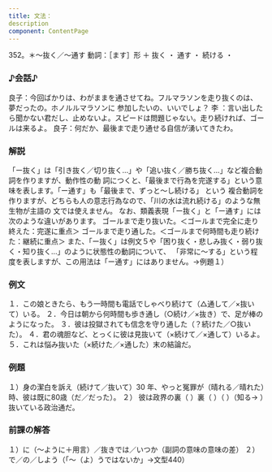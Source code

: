 ```yaml
---
title: 文法：
description
component: ContentPage
---
```



352。＊～抜く／～通す
動詞：［ます］形 ＋ 抜く ・
通す ・
続ける ・
### ♪会話♪
良子：今回ばかりは、わがままを通させてね。フルマラソンを走り抜くのは、夢だったの。ホノルルマラソンに 参加したいの、いいでしょ？
李 ：言い出したら聞かない君だし、止めないよ。スピードは問題じゃない。走り続ければ、ゴールは来るよ。 良子：何だか、最後まで走り通せる自信が湧いてきたわ。
### 解説
「ー抜く」は「引き抜く／切り抜く…」や「追い抜く／勝ち抜く…」など複合動詞を作りますが、動作性の動 詞につくと、「最後まで行為を完遂する」という意味を表します。「ー通す」も「最後まで、ずっと～し続ける」 という 複合動詞を作りますが、どちらも人の意志行為なので、「川の水は流れ続ける」のような無生物が主語の 文では使えません。
なお、類義表現「ー抜く」と「ー通す」には次のような違いがあります。 ゴールまで走り抜いた。＜ゴールまで完全に走り終えた：完遂に重点＞ ゴールまで走り通した。＜ゴールまで何時間も走り続けた：継続に重点＞
また、「ー抜く」は例文５や「困り抜く・悲しみ抜く・弱り抜く・知り抜く…」のように状態性の動詞について、 「非常に～する」という程度を表しますが、この用法は「ー通す」にはありません。→例題１）
### 例文
１．この娘ときたら、もう一時間も電話でしゃべり続けて（△通して／×抜いて）いる。
２．今日は朝から何時間も歩き通し（○続け／×抜き）で、足が棒のようになった。
３．彼は投獄されても信念を守り通した（？続けた／○抜いた）。 ４．君の魂胆など、とっくに彼は見抜いて（×続けて／×通して）いるよ。
５．これは悩み抜いた（×続けた／×通した）末の結論だ。
### 例題
１）身の潔白を訴え（続けて／抜いて）30 年、やっと冤罪が（晴れる／晴れた）時、彼は既に80歳（だ／だった）。
２） 彼は政界の裏（ ）裏（ ）（ ）（知る→ ）抜いている政治通だ。
### 前課の解答
１）に（～ように＋用言）／抜きでは／いつか（副詞の意味の意味の差）
２）で／の／しよう（「～（よ）うではないか」→文型440）
